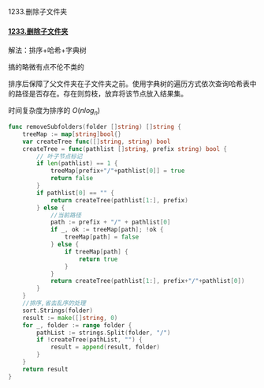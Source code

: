 1233.删除子文件夹

#### [1233.删除子文件夹](https://leetcode.cn/problems/remove-sub-folders-from-the-filesystem/)

解法：排序+哈希+字典树

搞的略微有点不伦不类的

排序后保障了父文件夹在子文件夹之前。使用字典树的遍历方式依次查询哈希表中的路径是否存在。存在则剪枝，放弃将该节点放入结果集。

时间复杂度为排序的 $O(nlog_n)$


```go
func removeSubfolders(folder []string) []string {
	treeMap := map[string]bool{}
	var createTree func([]string, string) bool
	createTree = func(pathlist []string, prefix string) bool {
		// 叶子节点标记
		if len(pathlist) == 1 {
			treeMap[prefix+"/"+pathlist[0]] = true
			return false
		}
		if pathlist[0] == "" {
			return createTree(pathlist[1:], prefix)
		} else {
			//当前路径
			path := prefix + "/" + pathlist[0]
			if _, ok := treeMap[path]; !ok {
				treeMap[path] = false
			} else {
				if treeMap[path] {
					return true
				}
			}
			return createTree(pathlist[1:], prefix+"/"+pathlist[0])
		}
	}
	//排序,省去乱序的处理
	sort.Strings(folder)
	result := make([]string, 0)
	for _, folder := range folder {
		pathList := strings.Split(folder, "/")
		if !createTree(pathList, "") {
			result = append(result, folder)
		}
	}
	return result
}

```
